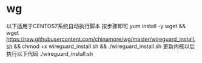 # wg

以下适用于CENTOS7系统自动执行脚本
按步骤即可
yum install -y wget && wget https://raw.githubusercontent.com/chinamore/wg/master/wireguard_install.sh && chmod +x wireguard_install.sh && ./wireguard_install.sh
更新内核以后执行以下代码
./wireguard_install.sh
